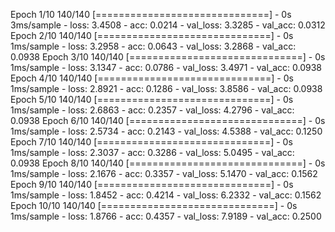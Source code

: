 Epoch 1/10
140/140 [==============================] - 0s 3ms/sample - loss: 3.4508 - acc: 0.0214 - val_loss: 3.3285 - val_acc: 0.0312
Epoch 2/10
140/140 [==============================] - 0s 1ms/sample - loss: 3.2958 - acc: 0.0643 - val_loss: 3.2868 - val_acc: 0.0938
Epoch 3/10
140/140 [==============================] - 0s 1ms/sample - loss: 3.1347 - acc: 0.0786 - val_loss: 3.4971 - val_acc: 0.0938
Epoch 4/10
140/140 [==============================] - 0s 1ms/sample - loss: 2.8921 - acc: 0.1286 - val_loss: 3.8586 - val_acc: 0.0938
Epoch 5/10
140/140 [==============================] - 0s 1ms/sample - loss: 2.6863 - acc: 0.2357 - val_loss: 4.2796 - val_acc: 0.0938
Epoch 6/10
140/140 [==============================] - 0s 1ms/sample - loss: 2.5734 - acc: 0.2143 - val_loss: 4.5388 - val_acc: 0.1250
Epoch 7/10
140/140 [==============================] - 0s 1ms/sample - loss: 2.3037 - acc: 0.3286 - val_loss: 5.0495 - val_acc: 0.0938
Epoch 8/10
140/140 [==============================] - 0s 1ms/sample - loss: 2.1676 - acc: 0.3357 - val_loss: 5.1470 - val_acc: 0.1562
Epoch 9/10
140/140 [==============================] - 0s 1ms/sample - loss: 1.8452 - acc: 0.4214 - val_loss: 6.2332 - val_acc: 0.1562
Epoch 10/10
140/140 [==============================] - 0s 1ms/sample - loss: 1.8766 - acc: 0.4357 - val_loss: 7.9189 - val_acc: 0.2500

